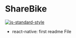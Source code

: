 #  ShareBike
[![js-standard-style](https://img.shields.io/badge/code%20style-standard-brightgreen.svg?style=flat)](http://standardjs.com/)

* react-native: first readme File  

